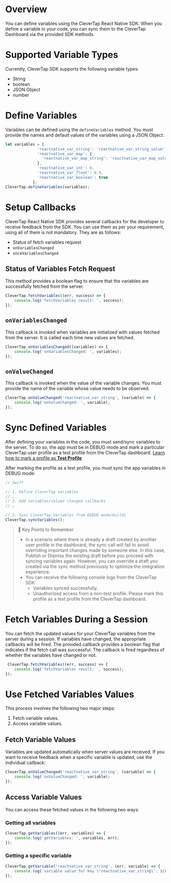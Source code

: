 # Overview
You can define variables using the CleverTap React Native SDK. When you define a variable in your code, you can sync them to the CleverTap Dashboard via the provided SDK methods.

# Supported Variable Types

Currently, CleverTap SDK supports the following variable types:

- String
- boolean
- JSON Object
- number

# Define Variables

Variables can be defined using the `defineVariables` method. You must provide the names and default values of the variables using a JSON Object. 

```javascript
let variables = {
              'reactnative_var_string': 'reactnative_var_string_value',
              'reactnative_var_map': {
                'reactnative_var_map_string': 'reactnative_var_map_value'
              },
              'reactnative_var_int': 6,
              'reactnative_var_float': 6.9,
              'reactnative_var_boolean': true
            };
CleverTap.defineVariables(variables);
```

# Setup Callbacks

CleverTap React Native SDK provides several callbacks for the developer to receive feedback from the SDK. You can use them as per your requirement, using all of them is not mandatory. They are as follows:

- Status of fetch variables request
- `onVariablesChanged`
- `onceVariablesChanged`

## Status of Variables Fetch Request

This method provides a boolean flag to ensure that the variables are successfully fetched from the server.

```javascript
CleverTap.fetchVariables((err, success) => {
    console.log('fetchVariables result: ', success);
});
```

## `onVariablesChanged`

This callback is invoked when variables are initialized with values fetched from the server. It is called each time new values are fetched.

```javascript
CleverTap.onVariablesChanged((variables) => {
    console.log('onVariablesChanged: ', variables);
});
```

## `onValueChanged`

This callback is invoked when the value of the variable changes. You must provide the name of the variable whose value needs to be observed.

```javascript
CleverTap.onValueChanged('reactnative_var_string', (variable) => {
    console.log('onValueChanged: ', variable);
});
```

# Sync Defined Variables

After defining your variables in the code, you must send/sync variables to the server. To do so, the app must be in DEBUG mode and mark a particular CleverTap user profile as a test profile from the CleverTap dashboard. [Learn how to mark a profile as **Test Profile**](https://developer.clevertap.com/docs/concepts-user-profiles#mark-a-user-profile-as-a-test-profile)

After marking the profile as a test profile, you must sync the app variables in DEBUG mode:

```javascript
// Swift

// 1. Define CleverTap variables 
// …
// 2. Add variables/values changed callbacks
// …

// 3. Sync CleverTap Variables from DEBUG mode/builds
CleverTap.syncVariables();
```

> 📘 Key Points to Remember
> 
> - In a scenario where there is already a draft created by another user profile in the dashboard, the sync call will fail to avoid overriding important changes made by someone else. In this case, Publish or Dismiss the existing draft before you proceed with syncing variables again. However, you can override a draft you created via the sync method previously to optimize the integration experience.
> - You can receive the following console logs from the CleverTap SDK:
>   - Variables synced successfully.
>   - Unauthorized access from a non-test profile. Please mark this profile as a test profile from the CleverTap dashboard.

# Fetch Variables During a Session

You can fetch the updated values for your CleverTap variables from the server during a session. If variables have changed, the appropriate callbacks will be fired. The provided callback provides a boolean flag that indicates if the fetch call was successful. The callback is fired regardless of whether the variables have changed or not.

```javascript
 CleverTap.fetchVariables((err, success) => {
    console.log('fetchVariables result: ', success);
});
```

# Use Fetched Variables Values

This process involves the following two major steps:

1. Fetch variable values.
2. Access variable values.

## Fetch Variable Values

Variables are updated automatically when server values are received. If you want to receive feedback when a specific variable is updated, use the individual callback:

```javascript
CleverTap.onValueChanged('reactnative_var_string', (variable) => {
    console.log('onValueChanged: ', variable);
});
```

## Access Variable Values

You can access these fetched values in the following two ways:

### Getting all variables

```javascript
CleverTap.getVariables((err, variables) => {
    console.log('getVariables: ', variables, err);
});
```

### Getting a specific variable

```javascript
CleverTap.getVariable('reactnative_var_string', (err, variable) => {
    console.log(`variable value for key \'reactnative_var_string\': ${variable}`);
});
```
